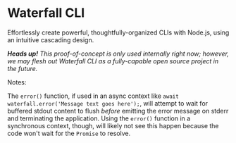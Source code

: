 # Waterfall CLI

Effortlessly create powerful, thoughtfully-organized CLIs with Node.js, using an intuitive cascading design.

_**Heads up!** This proof-of-concept is only used internally right now; however, we may flesh out Waterfall CLI as a fully-capable open source project in the future._

Notes:

The `error()` function, if used in an async context like `await waterfall.error('Message text goes here');`, will attempt to wait for buffered stdout content to flush _before_ emitting the error message on stderr and terminating the application. Using the `error()` function in a synchronous context, though, will likely not see this happen because the code won't wait for the `Promise` to resolve.
